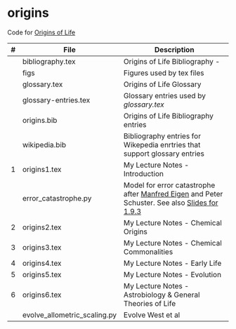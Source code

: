 # origins 

Code for [Origins of Life](https://www.complexityexplorer.org/courses/95-origins-of-life)

|#|File|Description|
|---|------------------------------|-----------------------------------------------------------|
|   |bibliography.tex|Origins of Life Bibliography - |uses _origins.bib_ and _wikipedia.bib_|
|   |figs| Figures used by tex files |
|   |glossary.tex|Origins of Life Glossary|
|   |glossary-entries.tex|Glossary entries used by _glossary.tex_|
|   |origins.bib|Origins of Life Bibliography entries|
|   |wikipedia.bib|Bibliography entries for Wikepedia enrtries that support glossary entries|
| 1  |origins1.tex|My Lecture Notes - Introduction|
||error_catastrophe.py|Model for error catastrophe after [Manfred Eigen](https://www.pnas.org/content/99/21/13374.full) and Peter Schuster. See also [Slides for 1.9.3](https://complexityexplorer.s3.amazonaws.com/originsoflife/unit1/origin+quasispecie2s_fix_short+(1).pdf)|
| 2  |origins2.tex|My Lecture Notes - Chemical Origins|
| 3  |origins3.tex|My Lecture Notes - Chemical Commonalities|
| 4  |origins4.tex|My Lecture Notes - Early Life|
| 5  |origins5.tex|My Lecture Notes - Evolution|
| 6  |origins6.tex|My Lecture Notes - Astrobiology & General Theories of Life|
| |evolve_allometric_scaling.py| Evolve West et al|

